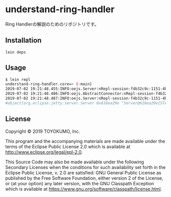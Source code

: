 # understand-ring-handler

Ring Handlerの解説のためのリポジトリです。

## Installation

`lein deps`

## Usage

```bash
$ lein repl
understand-ring-handler.core=> (-main)
2019-07-02 19:21:48.455:INFO:oejs.Server:nRepl-session-f4b32c9c-1151-4bfb-b95b-1ee03a7cd237: jetty-9.4.12.v20180830; built: 2018-08-30T13:59:14.071Z; git: 27208684755d94a92186989f695db2d7b21ebc51; jvm 1.8.0_172-b11
2019-07-02 19:21:48.486:INFO:oejs.AbstractConnector:nRepl-session-f4b32c9c-1151-4bfb-b95b-1ee03a7cd237: Started ServerConnector@66044fef{HTTP/1.1,[http/1.1]}{localhost:8080}
2019-07-02 19:21:48.487:INFO:oejs.Server:nRepl-session-f4b32c9c-1151-4bfb-b95b-1ee03a7cd237: Started @8205ms
#object[org.eclipse.jetty.server.Server 0x618ea29e "Server@618ea29e{STARTED}[9.4.12.v20180830]"]
```

## License

Copyright © 2019 TOYOKUMO, Inc.

This program and the accompanying materials are made available under the
terms of the Eclipse Public License 2.0 which is available at
http://www.eclipse.org/legal/epl-2.0.

This Source Code may also be made available under the following Secondary
Licenses when the conditions for such availability set forth in the Eclipse
Public License, v. 2.0 are satisfied: GNU General Public License as published by
the Free Software Foundation, either version 2 of the License, or (at your
option) any later version, with the GNU Classpath Exception which is available
at https://www.gnu.org/software/classpath/license.html.
